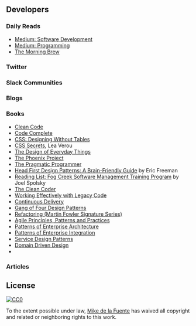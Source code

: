 ## Developers
### Daily Reads
- [Medium: Software Development](https://medium.com/tag/software-development/latest)
- [Medium: Programming](https://medium.com/tag/programming/latest)
- [The Morning Brew](http://blog.cwa.me.uk/tags/morning-brew/)

### Twitter

### Slack Communities

### Blogs

### Books
- [Clean Code]()
- [Code Complete]()
- [CSS: Designing Without Tables]()
- [CSS Secrets](), Lea Verou
- [The Design of Everyday Things]()
- [The Phoenix Project]()
- [The Pragmatic Programmer]()
- [Head First Design Patterns: A Brain-Friendly Guide]() by Eric Freeman
- [Reading List: Fog Creek Software Management Training Program](https://www.joelonsoftware.com/2005/11/22/reading-list-fog-creek-software-management-training-program/) by Joel Spolsky
- [The Clean Coder]()
- [Working Effectively with Legacy Code]()
- [Continuous Delivery]()
- [Gang of Four Design Patterns]()
- [Refactoring (Martin Fowler Signature Series)]()
- [Agile Principles, Patterns and Practices]()
- [Patterns of Enterprise Architecture]()
- [Patterns of Enterprise Integration]()
- [Service Design Patterns]()
- [Domain Driven Design]()
- 
### Articles


## License

[![CC0](https://mirrors.creativecommons.org/presskit/buttons/88x31/svg/cc-zero.svg)](https://creativecommons.org/publicdomain/zero/1.0/)

To the extent possible under law, [Mike de la Fuente](http://twitter.highfiveboom.com) has waived all copyright and related or neighboring rights to this work.